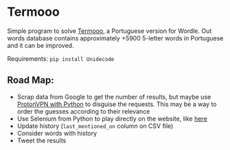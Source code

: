 # Termooo

Simple program to solve [Termooo](https://newsbeezer.com/portugaleng/wordle-becomes-viral-and-there-is-already-a-portuguese-version-term-ooo/), a Portuguese version for Wordle.
Out words database contains approximately +5900 5-letter words in Portuguese and it can be improved.

Requirements: `pip install Unidecode`

Road Map:
-------
+ Scrap data from Google to get the number of results, but maybe use [ProtonVPN with Python](https://pypi.org/project/protonvpn-cli/) to disguise the requests. This may be a way to order the guesses according to their relevance
+ Use Selenium from Python to play directly on the website, like [here](https://stackoverflow.com/questions/30615157/sending-javascript-command-from-python-shell)
+ Update history (`last_mentioned_on` column on CSV file)
+ Consider words with history
+ Tweet the results
